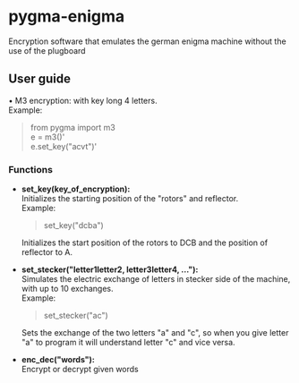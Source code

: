 # pygma-enigma
Encryption software that emulates the german enigma machine without the use of the plugboard

## User guide
• M3 encryption: with key long 4 letters. <br />
Example: <br />
> from pygma import m3 <br />
> e = m3()' <br />
> e.set_key("acvt")' <br />
### Functions
* **set_key(key_of_encryption):** <br />
 Initializes the starting position of the "rotors" and reflector. <br />
  Example: <br />
  > set_key("dcba") <br />
 
  Initializes the start position of the rotors to DCB and the position of reflector to A.
* **set_stecker("letter1letter2, letter3letter4, ..."):** <br />
 Simulates the electric exchange of letters in stecker side of the machine, with up to 10 exchanges. <br />
  Example: <br />
  > set_stecker("ac") <br />
 
  Sets the exchange of the two letters "a" and "c", so when you give letter "a" to program it will understand letter "c" and vice             versa.
* **enc_dec("words"):** <br />
 Encrypt or decrypt given words

